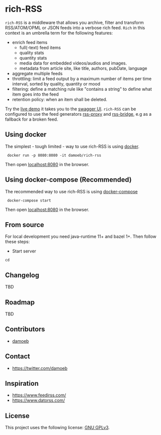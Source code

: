 # rich-RSS

`rich-RSS` is a middleware that allows you archive, filter and transform RSS/ATOM/OPML or JSON feeds into a verbose rich feed. `Rich` in this context is an umbrella term for the following features:

- enrich feed items
  - full(-text) feed items
  - quality stats
  - quantity stats
  - media data for embedded videos/audios and images.
  - metadata from article site, like title, authors, pubDate, language
- aggregate multiple feeds
- throttling: limit a feed output by a maximum number of items per time interval, sorted by quality, quantity or mood 
- filtering: define a matching rule like "contains a string" to define what item goes into the feed
- retention policy: when an item shall be deleted.

Try the [live demo](https://richrss.migor.org/) it takes you to the [swagger UI](https://swagger.io/tools/swagger-ui/). `rich-RSS` can be configured to use the feed generators [rss-proxy](https://github.com/damoeb/rss-proxy) and [rss-bridge](https://github.com/RSS-Bridge/rss-bridge), e.g as a fallback for a broken feed.


## Using docker

The simplest - tough limited - way to use rich-RSS is using [docker](https://docs.docker.com/install/).

```
 docker run -p 8080:8080 -it damoeb/rich-rss
```
Then open [localhost:8080](http://localhost:8080) in the browser. 

## Using docker-compose (Recommended)

The recommended way to use rich-RSS is using [docker-compose](https://docs.docker.com/compose/)

```
 docker-compose start
```
Then open [localhost:8080](http://localhost:8080) in the browser. 


## From source

For local development you need java-runtime 11+ and bazel 1+. Then follow these steps:


- Start server
```
cd 

```

## Changelog
TBD

## Roadmap
TBD

## Contributors

* [damoeb](https://github.com/damoeb)

## Contact

* https://twitter.com/damoeb

## Inspiration
- https://www.feedirss.com/
- https://www.datorss.com/

## License

This project uses the following license: [GNU GPLv3](https://www.gnu.org/licenses/gpl-3.0.en.html).
